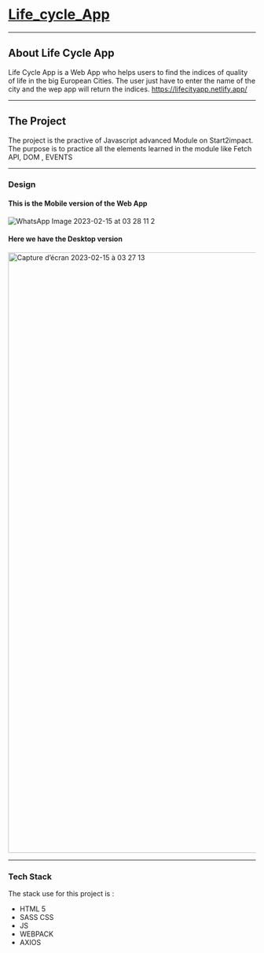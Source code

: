# [Life_cycle_App](https://lifecityapp.netlify.app/)
***
## About Life Cycle App

Life Cycle App is a Web App who helps users to find the indices of quality of life in the big European Cities.
The user just have to enter the name of the city and the wep app will return the indices.
https://lifecityapp.netlify.app/
***
## The Project
The project is the practive of Javascript advanced Module on Start2impact.
The purpose is to practice all the elements learned in the module like Fetch API, DOM , EVENTS
***
### Design

#### This is the Mobile version of the Web App
![WhatsApp Image 2023-02-15 at 03 28 11 2](https://user-images.githubusercontent.com/119263403/219009311-22aea49b-7d9f-4926-b38a-403693205f68.jpeg)


#### Here we have the Desktop version
<img width="1219" alt="Capture d’écran 2023-02-15 à 03 27 13" src="https://user-images.githubusercontent.com/119263403/219005109-68f9daaf-e0c8-48ba-8448-cc63459ef6dd.png">

***

### Tech Stack 
The stack use for this project is :
* HTML 5
* SASS CSS
* JS
* WEBPACK
* AXIOS


